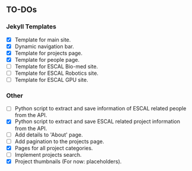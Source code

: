 ## TO-DOs

### Jekyll Templates

- [x] Template for main site.
- [x] Dynamic navigation bar.
- [x] Template for projects page.
- [x] Template for people page.
- [ ] Template for ESCAL Bio-med site.
- [ ] Template for ESCAL Robotics site.
- [ ] Template for ESCAL GPU site.

### Other

- [ ] Python script to extract and save information of ESCAL related people from the API.
- [x] Python script to extract and save ESCAL related project information from the API.
- [ ] Add details to 'About' page.
- [ ] Add pagination to the projects page.
- [x] Pages for all project categories.
- [ ] Implement projects search.
- [x] Project thumbnails (For now: placeholders).
